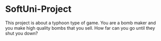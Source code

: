 # SoftUni-Project
This project is about a typhoon type of game.
You are a bomb maker and you make high quality bombs that you sell.
How far can you go until they shut you down?
